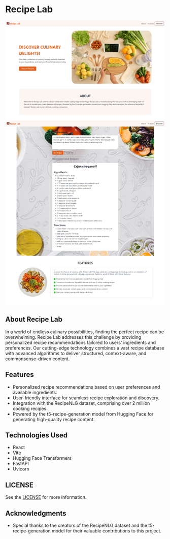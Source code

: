 # Recipe Lab

![img.png](public/images/screencapture-1.png)
![img.png](public/images/screencapture-2.png)

## About Recipe Lab

In a world of endless culinary possibilities, finding the perfect recipe can be overwhelming. Recipe Lab addresses this challenge by providing personalized recipe recommendations tailored to users' ingredients and preferences. Our cutting-edge technology combines a vast recipe database with advanced algorithms to deliver structured, context-aware, and commonsense-driven content.

## Features

- Personalized recipe recommendations based on user preferences and available ingredients.
- User-friendly interface for seamless recipe exploration and discovery.
- Integration with the RecipeNLG dataset, comprising over 2 million cooking recipes.
- Powered by the t5-recipe-generation model from Hugging Face for generating high-quality recipe content.

## Technologies Used

- React
- Vite
- Hugging Face Transformers
- FastAPI
- Uvicorn

## LICENSE

See the [LICENSE](LICENSE) for more information.

## Acknowledgments

- Special thanks to the creators of the RecipeNLG dataset and the t5-recipe-generation model for their valuable contributions to this project.

